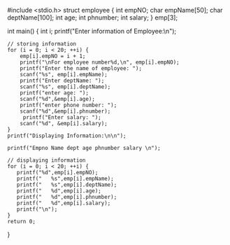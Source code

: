 #include <stdio.h>
struct employee {
    int empNO;
    char empName[50];
    char deptName[100];
    int age;
    int phnumber;
    int salary;
} emp[3];

int main() {
    int i;
    printf("Enter information of Employee:\n");

    // storing information
    for (i = 0; i < 20; ++i) {
        emp[i].empNO = i + 1;
        printf("\nFor employee number%d,\n", emp[i].empNO);
        printf("Enter the name of employee: ");
        scanf("%s", emp[i].empName);
        printf("Enter deptName: ");
        scanf("%s", emp[i].deptName);
        printf("enter age: ");
        scanf("%d",&emp[i].age);
        printf("enter phone number: ");
        scanf("%d",&emp[i].phnumber);
         printf("Enter salary: ");
        scanf("%d", &emp[i].salary);
    }
    printf("Displaying Information:\n\n");

    printf("Empno Name dept age phnumber salary \n");
    
    // displaying information
    for (i = 0; i < 20; ++i) {
       printf("%d",emp[i].empNO);
       printf("   %s",emp[i].empName);
       printf("   %s",emp[i].deptName);
       printf("   %d",emp[i].age);
       printf("   %d",emp[i].phnumber);
       printf("   %d",emp[i].salary);
       printf("\n");
    }
    return 0;
}
